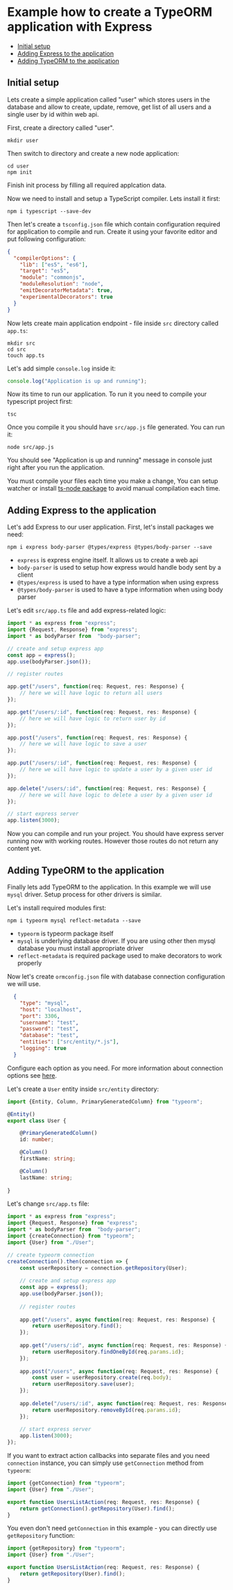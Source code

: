 # Example how to create a TypeORM application with Express

* [Initial setup](#initial-setup)
* [Adding Express to the application](#adding-express-to-the-application)
* [Adding TypeORM to the application](#adding-typeorm-to-the-application)

## Initial setup

Lets create a simple application called "user" which stores users in the database
and allow to create, update, remove, get list of all users and a single user by id
within web api.

First, create a directory called "user".

```
mkdir user
```

Then switch to directory and create a new node application:

```
cd user
npm init
``` 

Finish init process by filling all required applcation data.

Now we need to install and setup a TypeScript compiler. Lets install it first:

```
npm i typescript --save-dev
```

Then let's create a `tsconfig.json` file which contain configuration required for application to 
compile and run. Create it using your favorite editor and put following configuration:

```json
{
  "compilerOptions": {
    "lib": ["es5", "es6"],
    "target": "es5",
    "module": "commonjs",
    "moduleResolution": "node",
    "emitDecoratorMetadata": true,
    "experimentalDecorators": true
  }
}
``` 

Now lets create main application endpoint - file inside `src` directory called `app.ts`:

```
mkdir src
cd src
touch app.ts
```

Let's add simple `console.log` inside it:

```typescript
console.log("Application is up and running");
```

Now its time to run our application.
To run it you need to compile your typescript project first:

```
tsc
```

Once you compile it you should have `src/app.js` file generated.
You can run it:

```
node src/app.js
```

You should see "Application is up and running" message in console just right after you run the application.

You must compile your files each time you make a change, 
You can setup watcher or install [ts-node package](http://github.com/ts-node/ts-node) to avoid manual compilation each time.

## Adding Express to the application

Let's add Express to our user application. First, let's install packages we need:

```
npm i express body-parser @types/express @types/body-parser --save
```

* `express` is express engine itself. It allows us to create a web api
* `body-parser` is used to setup how express would handle body sent by a client
* `@types/express` is used to have a type information when using express
* `@types/body-parser` is used to have a type information when using body parser

Let's edit `src/app.ts` file and add express-related logic:

```typescript
import * as express from "express";
import {Request, Response} from "express";
import * as bodyParser from  "body-parser";

// create and setup express app
const app = express();
app.use(bodyParser.json());

// register routes

app.get("/users", function(req: Request, res: Response) {
    // here we will have logic to return all users
});

app.get("/users/:id", function(req: Request, res: Response) {
    // here we will have logic to return user by id
});

app.post("/users", function(req: Request, res: Response) {
    // here we will have logic to save a user
});

app.put("/users/:id", function(req: Request, res: Response) {
    // here we will have logic to update a user by a given user id
});

app.delete("/users/:id", function(req: Request, res: Response) {
    // here we will have logic to delete a user by a given user id
});

// start express server
app.listen(3000);
```

Now you can compile and run your project.
You should have express server running now with working routes.
However those routes do not return any content yet.

## Adding TypeORM to the application

Finally lets add TypeORM to the application. 
In this example we will use `mysql` driver.
Setup process for other drivers is similar.

Let's install required modules first:

```
npm i typeorm mysql reflect-metadata --save
```

* `typeorm` is typeorm package itself
* `mysql` is underlying database driver. 
If you are using other then mysql database you must install appropriate driver
* `reflect-metadata` is required package used to make decorators to work properly

Now let's create `ormconfig.json` file with database connection configuration we will use.

```json
  {
    "type": "mysql",
    "host": "localhost",
    "port": 3306,
    "username": "test",
    "password": "test",
    "database": "test",
    "entities": ["src/entity/*.js"],
    "logging": true
  }
```

Configure each option as you need. 
For more information about connection options see [here](./connection-options.md).

Let's create a `User` entity inside `src/entity` directory:

```typescript
import {Entity, Column, PrimaryGeneratedColumn} from "typeorm";

@Entity()
export class User {

    @PrimaryGeneratedColumn()
    id: number;

    @Column()
    firstName: string;

    @Column()
    lastName: string;
    
}
```

Let's change `src/app.ts` file:

```typescript
import * as express from "express";
import {Request, Response} from "express";
import * as bodyParser from  "body-parser";
import {createConnection} from "typeorm";
import {User} from "./User";

// create typeorm connection
createConnection().then(connection => {
    const userRepository = connection.getRepository(User);
    
    // create and setup express app
    const app = express();
    app.use(bodyParser.json());
    
    // register routes
    
    app.get("/users", async function(req: Request, res: Response) {
        return userRepository.find();
    });
    
    app.get("/users/:id", async function(req: Request, res: Response) {
        return userRepository.findOneById(req.params.id);
    });
    
    app.post("/users", async function(req: Request, res: Response) {
        const user = userRepository.create(req.body);
        return userRepository.save(user);
    });
    
    app.delete("/users/:id", async function(req: Request, res: Response) {
        return userRepository.removeById(req.params.id);
    });
    
    // start express server
    app.listen(3000);
});
```

If you want to extract action callbacks into separate files and you need `connection` instance,
you can simply use `getConnection` method from `typeorm`:

```typescript
import {getConnection} from "typeorm";
import {User} from "./User";

export function UsersListAction(req: Request, res: Response) {
    return getConnection().getRepository(User).find();
}
```

You even don't need `getConnection` in this example - you can directly use `getRepository` function:

```typescript
import {getRepository} from "typeorm";
import {User} from "./User";

export function UsersListAction(req: Request, res: Response) {
    return getRepository(User).find();
}
```
